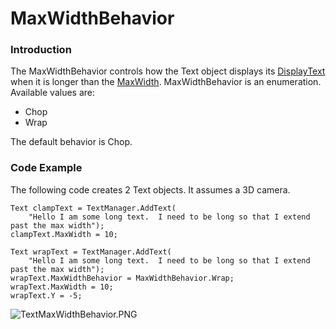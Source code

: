 # MaxWidthBehavior

### Introduction

The MaxWidthBehavior controls how the Text object displays its [DisplayText](../../../../frb/docs/index.php) when it is longer than the [MaxWidth](../../../../frb/docs/index.php). MaxWidthBehavior is an enumeration. Available values are:

* Chop
* Wrap

The default behavior is Chop.

### Code Example

The following code creates 2 Text objects. It assumes a 3D camera.

```
Text clampText = TextManager.AddText(
    "Hello I am some long text.  I need to be long so that I extend past the max width");
clampText.MaxWidth = 10;

Text wrapText = TextManager.AddText(
    "Hello I am some long text.  I need to be long so that I extend past the max width");
wrapText.MaxWidthBehavior = MaxWidthBehavior.Wrap;
wrapText.MaxWidth = 10;
wrapText.Y = -5;
```

![TextMaxWidthBehavior.PNG](../../../../.gitbook/assets/migrated\_media-TextMaxWidthBehavior.PNG)
